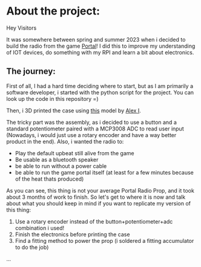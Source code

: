 # About the project:
Hey Visitors

It was somewhere between spring and summer 2023 when i decided to build the radio from the game [Portal](https://store.steampowered.com/app/400/Portal/)!
I did this to improve my understanding of IOT devices, do something with my RPI and learn a bit about electronics. 

## The journey:
First of all, I had a hard time deciding where to start, but as I am primarily a software developer, i started with the python script for the project. You can look up the code in this repository =)

Then, i 3D printed the case using [this](https://www.myminifactory.com/object/3d-print-portal-radio-50006) model by [Alex I](https://www.myminifactory.com/users/Aibot). 

The tricky part was the assembly, as i decided to use a button and a standard potentiometer paired with a MCP3008 ADC to read user input (Nowadays, i would just use a rotary encoder and have a way better product in the end). 
Also, i wanted the radio to:
- Play the default upbeat still alive from the game
- Be usable as a bluetooth speaker
- be able to run without a power cable
- be able to run the game portal itself (at least for a few minutes because of the heat thats produced)

As you can see, this thing is not your average Portal Radio Prop, and it took about 3 months of work to finish. So let's get to where it is now and talk about what you should keep in mind if you want to replicate my version of this thing:

1. Use a rotary encoder instead of the button+potentiometer+adc combination i used!
2. Finish the electronics before printing the case
3. Find a fitting method to power the prop (i soldered a fitting accumulator to do the job)

...
